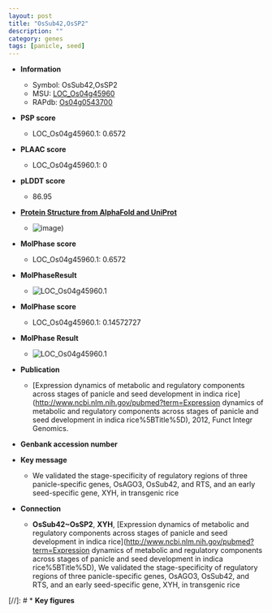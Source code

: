 ```yaml
---
layout: post
title: "OsSub42,OsSP2"
description: ""
category: genes
tags: [panicle, seed]
---
```


* **Information**  
    + Symbol: OsSub42,OsSP2  
    + MSU: [LOC_Os04g45960](http://rice.plantbiology.msu.edu/cgi-bin/ORF_infopage.cgi?orf=LOC_Os04g45960)  
    + RAPdb: [Os04g0543700](http://rapdb.dna.affrc.go.jp/viewer/gbrowse_details/irgsp1?name=Os04g0543700)  

* **PSP score**  
    + LOC_Os04g45960.1: 0.6572 

* **PLAAC score**  
    + LOC_Os04g45960.1: 0 

* **pLDDT score**
    + 86.95

* **[Protein Structure from AlphaFold and UniProt](https://www.uniprot.org/uniprotkb/Q0JBB7/entry#structure)**
    + ![image](https://ricepsp.github.io/images/Q0/AF-Q0JBB7-F1.png))

* **MolPhase score**
    + LOC_Os04g45960.1: 0.6572

* **MolPhaseResult**
    + ![LOC_Os04g45960.1](https://ricepsp.github.io/pictures/LOC_Os04g/LOC_Os04g45960.1.png)

* **MolPhase score**
    + LOC_Os04g45960.1: 0.14572727

* **MolPhase Result**
    + ![LOC_Os04g45960.1](https://304243504.github.io/Pictures/LOC_Os04g/LOC_Os04g45960.1.png)

* **Publication**  
    + [Expression dynamics of metabolic and regulatory components across stages of panicle and seed development in indica rice](http://www.ncbi.nlm.nih.gov/pubmed?term=Expression dynamics of metabolic and regulatory components across stages of panicle and seed development in indica rice%5BTitle%5D), 2012, Funct Integr Genomics.

* **Genbank accession number**  

* **Key message**  
    + We validated the stage-specificity of regulatory regions of three panicle-specific genes, OsAGO3, OsSub42, and RTS, and an early seed-specific gene, XYH, in transgenic rice

* **Connection**  
    + __OsSub42~OsSP2__, __XYH__, [Expression dynamics of metabolic and regulatory components across stages of panicle and seed development in indica rice](http://www.ncbi.nlm.nih.gov/pubmed?term=Expression dynamics of metabolic and regulatory components across stages of panicle and seed development in indica rice%5BTitle%5D), We validated the stage-specificity of regulatory regions of three panicle-specific genes, OsAGO3, OsSub42, and RTS, and an early seed-specific gene, XYH, in transgenic rice

[//]: # * **Key figures**  


